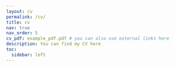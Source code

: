 ```yaml
---
layout: cv
permalink: /cv/
title: cv
nav: true
nav_order: 5
cv_pdf: example_pdf.pdf # you can also use external links here
description: You can find my CV here
toc:
  sidebar: left
---
```

